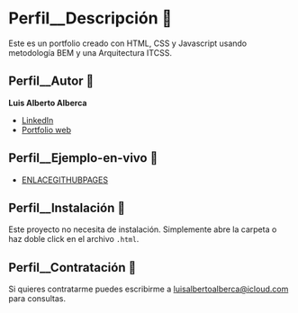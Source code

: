 # Perfil__Descripción 📄

Este es un portfolio creado con HTML, CSS y Javascript usando metodología BEM y una Arquitectura ITCSS.

## Perfil__Autor 👤
**Luis Alberto Alberca**

- [LinkedIn](https://linkedin.com/in/luisalbertoalberca/)
- [Portfolio web](https://dev.to/devluisalberca/)

## Perfil__Ejemplo-en-vivo 🚀
- [ENLACEGITHUBPAGES](ENLACEGITHUBPAGES)

## Perfil__Instalación 🔧
Este proyecto no necesita de instalación. Simplemente abre la carpeta o haz doble click en el archivo `.html`.

## Perfil__Contratación 💼
Si quieres contratarme puedes escribirme a [luisalbertoalberca@icloud.com](mailto:luisalbertoalberca@icloud.com) para consultas.
